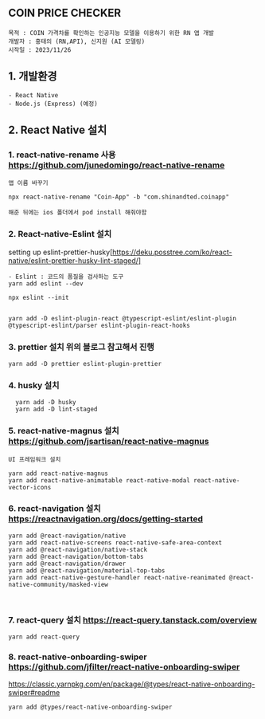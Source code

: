 ## COIN PRICE CHECKER

```
목적 : COIN 가격차를 확인하는 인공지능 모델을 이용하기 위한 RN 앱 개발
개발자 : 홍태의 (RN,API), 신지원 (AI 모델링)
시작일 : 2023/11/26
```

## 1. 개발환경

```
- React Native
- Node.js (Express) (예정)
```

## 2. React Native 설치

### 1. react-native-rename 사용 https://github.com/junedomingo/react-native-rename

```
앱 이름 바꾸기

npx react-native-rename "Coin-App" -b "com.shinandted.coinapp"

해준 뒤에는 ios 폴더에서 pod install 해줘야함

```

### 2. React-native-Eslint 설치

setting up eslint-prettier-husky[https://deku.posstree.com/ko/react-native/eslint-prettier-husky-lint-staged/]

```
- Eslint : 코드의 품질을 검사하는 도구
yarn add eslint --dev

npx eslint --init


yarn add -D eslint-plugin-react @typescript-eslint/eslint-plugin @typescript-eslint/parser eslint-plugin-react-hooks

```

### 3. prettier 설치 위의 블로그 참고해서 진행

```
yarn add -D prettier eslint-plugin-prettier
```

### 4. husky 설치

```
  yarn add -D husky
  yarn add -D lint-staged

```

### 5. react-native-magnus 설치 https://github.com/jsartisan/react-native-magnus

```
UI 프레임워크 설치

yarn add react-native-magnus
yarn add react-native-animatable react-native-modal react-native-vector-icons

```

### 6. react-navigation 설치 https://reactnavigation.org/docs/getting-started

```
yarn add @react-navigation/native
yarn add react-native-screens react-native-safe-area-context
yarn add @react-navigation/native-stack
yarn add @react-navigation/bottom-tabs
yarn add @react-navigation/drawer
yarn add @react-navigation/material-top-tabs
yarn add react-native-gesture-handler react-native-reanimated @react-native-community/masked-view



```

### 7. react-query 설치 https://react-query.tanstack.com/overview

```
yarn add react-query

```

### 8. react-native-onboarding-swiper https://github.com/jfilter/react-native-onboarding-swiper

https://classic.yarnpkg.com/en/package/@types/react-native-onboarding-swiper#readme

```
yarn add @types/react-native-onboarding-swiper

```

###
